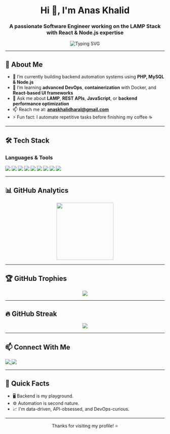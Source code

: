 <h1 align="center">Hi 👋, I'm Anas Khalid</h1>
<h3 align="center">A passionate Software Engineer working on the LAMP Stack with React & Node.js expertise</h3>

<p align="center">
  <img src="https://readme-typing-svg.demolab.com?font=Fira+Code&weight=500&size=24&pause=1000&center=true&vCenter=true&width=435&lines=Full-Stack+Developer;LAMP+Stack+Engineer;React+%7C+Node+%7C+PHP+Enthusiast;Always+Learning+New+Tech" alt="Typing SVG" />
</p>

---

## 🚀 About Me

- 🔭 I’m currently building backend automation systems using **PHP, MySQL & Node.js**
- 🌱 I’m learning **advanced DevOps**, **containerization** with Docker, and **React-based UI frameworks**
- 💬 Ask me about **LAMP**, **REST APIs**, **JavaScript**, or **backend performance optimization**
- 📫 Reach me at: **[anaskhalidharal@gmail.com](mailto:anaskhalidharal@gmail.com)**
- ⚡ Fun fact: I automate repetitive tasks before finishing my coffee ☕️

---

## 🛠️ Tech Stack

### Languages & Tools
<p align="left">
  <img src="https://img.shields.io/badge/PHP-777BB4?style=for-the-badge&logo=php&logoColor=white"/>
  <img src="https://img.shields.io/badge/Apache-D22128?style=for-the-badge&logo=apache&logoColor=white"/>
  <img src="https://img.shields.io/badge/MySQL-005C84?style=for-the-badge&logo=mysql&logoColor=white"/>
  <img src="https://img.shields.io/badge/Linux-FCC624?style=for-the-badge&logo=linux&logoColor=black"/>
  <img src="https://img.shields.io/badge/Node.js-339933?style=for-the-badge&logo=nodedotjs&logoColor=white"/>
  <img src="https://img.shields.io/badge/React-61DAFB?style=for-the-badge&logo=react&logoColor=black"/>
  <img src="https://img.shields.io/badge/JavaScript-F7DF1E?style=for-the-badge&logo=javascript&logoColor=black"/>
  <img src="https://img.shields.io/badge/HTML5-E34F26?style=for-the-badge&logo=html5&logoColor=white"/>
  <img src="https://img.shields.io/badge/CSS3-1572B6?style=for-the-badge&logo=css3&logoColor=white"/>
</p>

---

## 📊 GitHub Analytics

<p align="center">
  <img src="https://github-readme-stats.vercel.app/api?username=anaskld&show_icons=true&theme=radical&border_radius=15&include_all_commits=true" height="180" />
</p>

---

## 🏆 GitHub Trophies

<p align="center">
  <img src="https://github-profile-trophy.vercel.app/?username=anaskld&theme=algolia&no-frame=true&column=7" />
</p>

---

## 🔥 GitHub Streak

<p align="center">
  <img src="https://streak-stats.demolab.com?user=anaskld&theme=radical&hide_border=true&border_radius=10&date_format=j%20M%5B%20Y%5D" />
</p>

---

## 📫 Connect With Me

<p align="left">
  <a href="https://linkedin.com/in/anaskld" target="_blank">
    <img src="https://img.shields.io/badge/LinkedIn-blue?style=for-the-badge&logo=linkedin&logoColor=white" />
  </a>
  <a href="mailto:anaskhalidharal@gmail.com">
    <img src="https://img.shields.io/badge/Gmail-D14836?style=for-the-badge&logo=gmail&logoColor=white" />
  </a>
</p>

---

## 🧠 Quick Facts

- 🖥️ Backend is my playground.
- ⚙️ Automation is second nature.
- 📈 I'm data-driven, API-obsessed, and DevOps-curious.

---

<p align="center">Thanks for visiting my profile! ⭐️</p>
